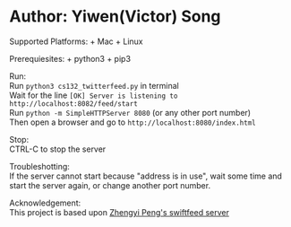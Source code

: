 #    Author: Yiwen(Victor) Song

Supported Platforms:
	+ Mac
	+ Linux

Prerequiesites:
	+ python3
	+ pip3

Run:\
		Run `python3 cs132_twitterfeed.py` in terminal\
		Wait for the line `[OK] Server is listening to http://localhost:8082/feed/start` \
    Run `python -m SimpleHTTPServer 8080` (or any other port number)\
    Then open a browser and go to `http://localhost:8080/index.html`

Stop:\
	CTRL-C to stop the server

Troubleshotting:\
	If the server cannot start because "address is in use", wait some time and start the server again, or change another port number.

Acknowledgement:\
  This project is based upon [Zhengyi Peng's swiftfeed server](https://github.com/pengzhengyi/swiftfeed)
  
